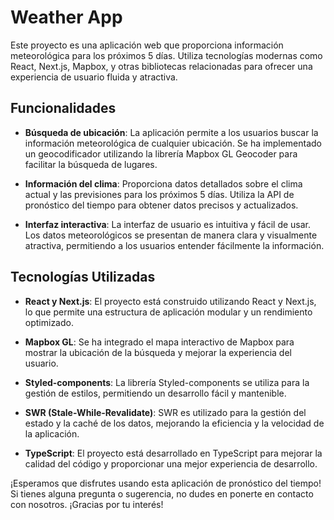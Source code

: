 # Weather App

Este proyecto es una aplicación web que proporciona información meteorológica para los próximos 5 días. Utiliza tecnologías modernas como React, Next.js, Mapbox, y otras bibliotecas relacionadas para ofrecer una experiencia de usuario fluida y atractiva.

## Funcionalidades

- **Búsqueda de ubicación**: La aplicación permite a los usuarios buscar la información meteorológica de cualquier ubicación. Se ha implementado un geocodificador utilizando la librería Mapbox GL Geocoder para facilitar la búsqueda de lugares.

- **Información del clima**: Proporciona datos detallados sobre el clima actual y las previsiones para los próximos 5 días. Utiliza la API de pronóstico del tiempo para obtener datos precisos y actualizados.

- **Interfaz interactiva**: La interfaz de usuario es intuitiva y fácil de usar. Los datos meteorológicos se presentan de manera clara y visualmente atractiva, permitiendo a los usuarios entender fácilmente la información.

## Tecnologías Utilizadas

- **React y Next.js**: El proyecto está construido utilizando React y Next.js, lo que permite una estructura de aplicación modular y un rendimiento optimizado.

- **Mapbox GL**: Se ha integrado el mapa interactivo de Mapbox para mostrar la ubicación de la búsqueda y mejorar la experiencia del usuario.

- **Styled-components**: La librería Styled-components se utiliza para la gestión de estilos, permitiendo un desarrollo fácil y mantenible.

- **SWR (Stale-While-Revalidate)**: SWR es utilizado para la gestión del estado y la caché de los datos, mejorando la eficiencia y la velocidad de la aplicación.

- **TypeScript**: El proyecto está desarrollado en TypeScript para mejorar la calidad del código y proporcionar una mejor experiencia de desarrollo.


¡Esperamos que disfrutes usando esta aplicación de pronóstico del tiempo! Si tienes alguna pregunta o sugerencia, no dudes en ponerte en contacto con nosotros. ¡Gracias por tu interés!
